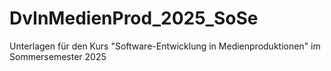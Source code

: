 # DvInMedienProd_2025_SoSe

Unterlagen für den Kurs "Software-Entwicklung in Medienproduktionen" im Sommersemester 2025
